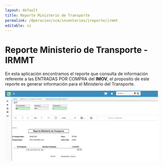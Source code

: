 ```yaml
---
layout: default
title: Reporte Ministerio de Transporte
permalink: /Operacion/scm/inventarios/ireporte/irmmt
editable: si
---
```


# Reporte Ministerio de Transporte - IRMMT

En esta aplicación encontramos el reporte que consulta de información referente a las ENTRADAS POR COMPRA del **IMOV**, el proposito de este reporte es generar información para el Ministerio del Transporte.


![](IRMMT1.png)
